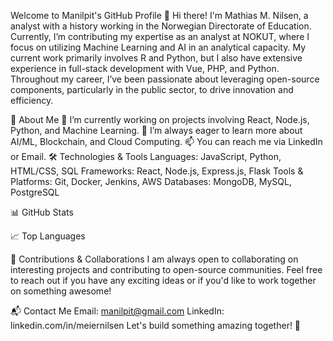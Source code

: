 Welcome to Manilpit's GitHub Profile 👋
Hi there! I'm Mathias M. Nilsen, a analyst with a history working in the Norwegian Directorate of Education. Currently, I’m contributing my expertise as an analyst at NOKUT, where I focus on utilizing Machine Learning and AI in an analytical capacity. My current work primarily involves R and Python, but I also have extensive experience in full-stack development with Vue, PHP, and Python. Throughout my career, I’ve been passionate about leveraging open-source components, particularly in the public sector, to drive innovation and efficiency.

🚀 About Me
🔭 I’m currently working on projects involving React, Node.js, Python, and Machine Learning.
🌱 I’m always eager to learn more about AI/ML, Blockchain, and Cloud Computing.
📫 You can reach me via LinkedIn or Email.
🛠️ Technologies & Tools
Languages: JavaScript, Python, HTML/CSS, SQL
Frameworks: React, Node.js, Express.js, Flask
Tools & Platforms: Git, Docker, Jenkins, AWS
Databases: MongoDB, MySQL, PostgreSQL

📊 GitHub Stats

📈 Top Languages

🤝 Contributions & Collaborations
I am always open to collaborating on interesting projects and contributing to open-source communities. Feel free to reach out if you have any exciting ideas or if you'd like to work together on something awesome!

📬 Contact Me
Email: manilpit@gmail.com
LinkedIn: linkedin.com/in/meiernilsen
Let's build something amazing together! 🚀
